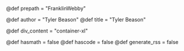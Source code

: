 @def prepath = "FranklinWebby"

@def author = "Tyler Beason"
@def title = "Tyler Beason"


@def div_content = "container-xl"

@def hasmath = false <!-- by default pages don't have maths or code -->
@def hascode = false
@def generate_rss = false
